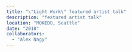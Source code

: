 ```yaml
---
title: "\"Light Work\" featured artist talk"
description: "featured artist talk"
location: "MOKEDO, Seattle"
date: "2018"
collaborators:
  - "Alex Nagy"
---
```

